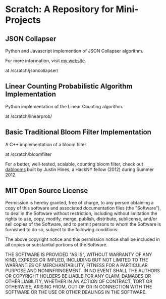 Scratch: A Repository for Mini-Projects
=======================================

JSON Collapser
--------------
Python and Javascript implemention of JSON Collapser algorithm. 

For more information, visit [my website](http://alabidan.me/2012/07/21/json-pretty-print-and-json-multi-level-collapse-code-in-javascript-and-python/).

at /scratch/jsoncollapser/

Linear Counting Probabilistic Algorithm Implementation
------------------------------------------------------
Python implementation of the Linear Counting algorithm.

at /scratch/linearprob/

Basic Traditional Bloom Filter Implementation
--------------------------------------------
A C++ implementation of a bloom filter

at /scratch/bloomfilter

For a better, well-tested, scalable, counting bloom filter, check
out [dablooms](http://github.com/bitly/dablooms) built by Justin
Hines, a HackNY fellow (2012) during Summer 2012.

MIT Open Source License
-----------------------

Permission is hereby granted, free of charge, to any person obtaining a copy of this software and associated documentation files (the "Software"), to deal in the Software without restriction, including without limitation the rights to use, copy, modify, merge, publish, distribute, sublicense, and/or sell copies of the Software, and to permit persons to whom the Software is furnished to do so, subject to the following conditions:

The above copyright notice and this permission notice shall be included in all copies or substantial portions of the Software.

THE SOFTWARE IS PROVIDED "AS IS", WITHOUT WARRANTY OF ANY KIND, EXPRESS OR IMPLIED, INCLUDING BUT NOT LIMITED TO THE WARRANTIES OF MERCHANTABILITY, FITNESS FOR A PARTICULAR PURPOSE AND NONINFRINGEMENT. IN NO EVENT SHALL THE AUTHORS OR COPYRIGHT HOLDERS BE LIABLE FOR ANY CLAIM, DAMAGES OR OTHER LIABILITY, WHETHER IN AN ACTION OF CONTRACT, TORT OR OTHERWISE, ARISING FROM, OUT OF OR IN CONNECTION WITH THE SOFTWARE OR THE USE OR OTHER DEALINGS IN THE SOFTWARE.